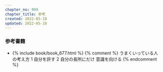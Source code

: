 ```yaml
---
chapter_no: 999
chapter_title: 参考
created: 2022-05-18
updated: 2022-05-18
---
```

### 参考書籍
- {% include book/book_677.html %} {% comment %}
うまくいっている人の考え方
1 自分を許す
2 自分の長所にだけ 意識を向ける
{% endcomment %}
